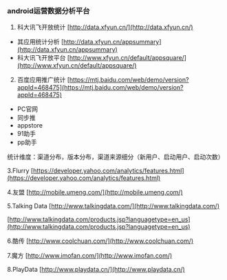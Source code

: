 ### android运营数据分析平台

1.  科大讯飞开放统计 [http://data.xfyun.cn/](http://data.xfyun.cn/)
   
   * 其应用统计分析 [http://data.xfyun.cn/appsummary](http://data.xfyun.cn/appsummary)
   * 科大讯飞开放平台 [http://www.xfyun.cn/default/appsquare/](http://www.xfyun.cn/default/appsquare/)

2.  百度应用推广统计 [https://mtj.baidu.com/web/demo/version?appId=468475](https://mtj.baidu.com/web/demo/version?appId=468475)

   * PC官网 
   * 同步推 
   * appstore
   * 91助手
   * pp助手


统计维度：渠道分布，版本分布，渠道来源细分（新用户、启动用户、启动次数）

3.Flurry [https://developer.yahoo.com/analytics/features.html](https://developer.yahoo.com/analytics/features.html)

4.友盟 [http://mobile.umeng.com/](http://mobile.umeng.com/)

5.Talking Data [http://www.talkingdata.com/](http://www.talkingdata.com/)


[http://www.talkingdata.com/products.jsp?languagetype=en_us](http://www.talkingdata.com/products.jsp?languagetype=en_us)

6.酷传 [http://www.coolchuan.com/](http://www.coolchuan.com/)

7.魔方 [http://www.imofan.com/](http://www.imofan.com/)

8.PlayData [http://www.playdata.cn/](http://www.playdata.cn/)
